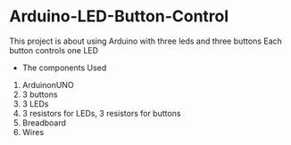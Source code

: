 # Arduino-LED-Button-Control
This project is about using Arduino with three leds and three buttons
Each button controls one LED 
* The components Used
1. ArduinonUNO
2. 3 buttons
3. 3 LEDs
4. 3  resistors for LEDs, 3  resistors for buttons
5. Breadboard
6. Wires




